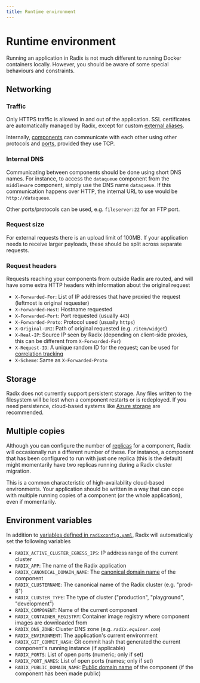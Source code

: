 ```yaml
---
title: Runtime environment
---
```


# Runtime environment

Running an application in Radix is not much different to running Docker containers locally. However, you should be aware of some special behaviours and constraints.

## Networking

### Traffic

Only HTTPS traffic is allowed in and out of the application. SSL certificates are automatically managed by Radix, except for custom [external aliases](../../guides/external-alias/).

Internally, [components](../topic-concepts/#component) can communicate with each other using other protocols and [ports](../../references/reference-radix-config/#components), provided they use TCP.

### Internal DNS

Communicating between components should be done using short DNS names. For instance, to access the `dataqueue` component from the `middleware` component, simply use the DNS name `dataqueue`. If this communication happens over HTTP, the internal URL to use would be `http://dataqueue`.

Other ports/protocols can be used, e.g. `fileserver:22` for an FTP port.

### Request size

For external requests there is an upload limit of 100MB. If your application needs to receive larger payloads, these should be split across separate requests.

### Request headers

Requests reaching your components from outside Radix are routed, and will have some extra HTTP headers with information about the original request

- `X-Forwarded-For`: List of IP addresses that have proxied the request (leftmost is original requester)
- `X-Forwarded-Host`: Hostname requested
- `X-Forwarded-Port`: Port requested (usually `443`)
- `X-Forwarded-Proto`: Protocol used (usually `https`)
- `X-Original-URI`: Path of original requested (e.g. `/item/widget`)
- `X-Real-IP`: Source IP seen by Radix (depending on client-side proxies, this can be different from `X-Forwarded-For`)
- `X-Request-ID`: A unique random ID for the request; can be used for [correlation tracking](https://theburningmonk.com/2015/05/a-consistent-approach-to-track-correlation-ids-through-microservices/)
- `X-Scheme`: Same as `X-Forwarded-Proto`

## Storage

Radix does not currently support persistent storage. Any files written to the filesystem will be lost when a component restarts or is redeployed. If you need persistence, cloud-based systems like [Azure storage](https://docs.microsoft.com/en-us/azure/storage/common/storage-introduction) are recommended.

## Multiple copies

Although you can configure the number of [replicas](../topic-concepts/#replica) for a component, Radix will occasionally run a different number of these. For instance, a component that has been configured to run with just one replica (this is the default) might momentarily have two replicas running during a Radix cluster migration.

This is a common characteristic of high-availability cloud-based environments. Your application should be written in a way that can cope with multiple running copies of a component (or the whole application), even if momentarily.

## Environment variables

In addition to [variables defined in `radixconfig.yaml`](../../references/reference-radix-config/#variables), Radix will automatically set the following variables

- `RADIX_ACTIVE_CLUSTER_EGRESS_IPS`: IP address range of the current cluster
- `RADIX_APP`: The name of the Radix application
- `RADIX_CANONICAL_DOMAIN_NAME`: The [canonical domain name](../topic-domain-names/#canonical-name) of the component
- `RADIX_CLUSTERNAME`: The canonical name of the Radix cluster (e.g. "prod-8")
- `RADIX_CLUSTER_TYPE`: The type of cluster ("production", "playground", "development")
- `RADIX_COMPONENT`: Name of the current component
- `RADIX_CONTAINER_REGISTRY`: Container image registry where component images are downloaded from
- `RADIX_DNS_ZONE`: Cluster DNS zone (e.g. _`radix.equinor.com`_)
- `RADIX_ENVIRONMENT`: The application's current environment
- `RADIX_GIT_COMMIT_HASH`: Git commit hash that generated the current component's running instance (if applicable)
- `RADIX_PORTS`: List of open ports (numeric; only if set)
- `RADIX_PORT_NAMES`: List of open ports (names; only if set)
- `RADIX_PUBLIC_DOMAIN_NAME`: [Public domain name](../topic-domain-names/#public-name) of the component (if the component has been made public)
